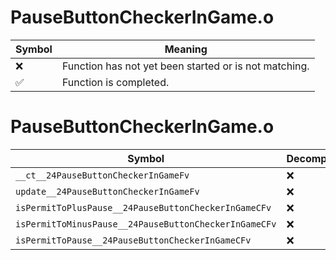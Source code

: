 # PauseButtonCheckerInGame.o
| Symbol | Meaning 
| ------------- | ------------- 
| :x: | Function has not yet been started or is not matching. 
| :white_check_mark: | Function is completed. 


# PauseButtonCheckerInGame.o
| Symbol | Decompiled? |
| ------------- | ------------- |
| `__ct__24PauseButtonCheckerInGameFv` | :x: |
| `update__24PauseButtonCheckerInGameFv` | :x: |
| `isPermitToPlusPause__24PauseButtonCheckerInGameCFv` | :x: |
| `isPermitToMinusPause__24PauseButtonCheckerInGameCFv` | :x: |
| `isPermitToPause__24PauseButtonCheckerInGameCFv` | :x: |

